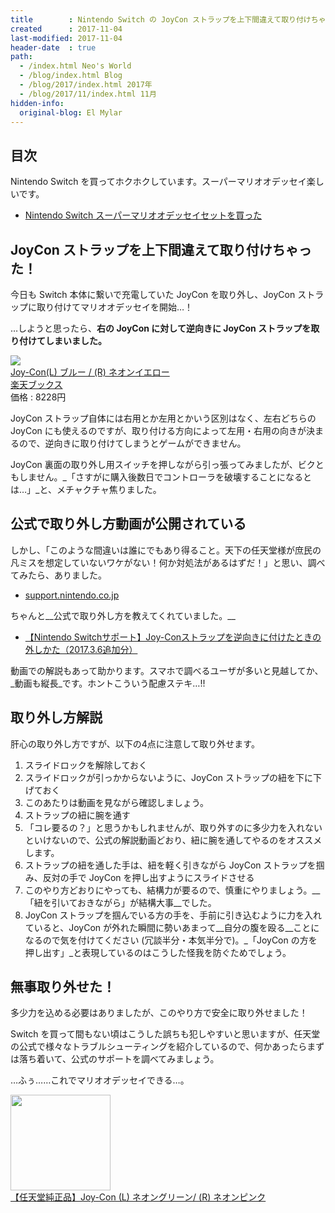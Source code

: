 ```yaml
---
title        : Nintendo Switch の JoyCon ストラップを上下間違えて取り付けちゃった！外し方を紹介
created      : 2017-11-04
last-modified: 2017-11-04
header-date  : true
path:
  - /index.html Neo's World
  - /blog/index.html Blog
  - /blog/2017/index.html 2017年
  - /blog/2017/11/index.html 11月
hidden-info:
  original-blog: El Mylar
---
```


## 目次

Nintendo Switch を買ってホクホクしています。スーパーマリオオデッセイ楽しいです。

- [Nintendo Switch スーパーマリオオデッセイセットを買った](/blog/2017/10/30-01.html)

## JoyCon ストラップを上下間違えて取り付けちゃった！

今日も Switch 本体に繋いで充電していた JoyCon を取り外し、JoyCon ストラップに取り付けてマリオオデッセイを開始…！

…しようと思ったら、__右の JoyCon に対して逆向きに JoyCon ストラップを取り付けてしまいました。__

<div class="ad-rakuten">
  <div class="ad-rakuten-image">
    <a href="https://hb.afl.rakuten.co.jp/hgc/g00q0722.waxyc9ff.g00q0722.waxyd017/?pc=https%3A%2F%2Fitem.rakuten.co.jp%2Fbook%2F15990416%2F&amp;m=http%3A%2F%2Fm.rakuten.co.jp%2Fbook%2Fi%2F19697673%2F">
      <img src="https://thumbnail.image.rakuten.co.jp/@0_mall/book/cabinet/4060/4902370544060.jpg?_ex=128x128">
    </a>
  </div>
  <div class="ad-rakuten-info">
    <div class="ad-rakuten-title">
      <a href="https://hb.afl.rakuten.co.jp/hgc/g00q0722.waxyc9ff.g00q0722.waxyd017/?pc=https%3A%2F%2Fitem.rakuten.co.jp%2Fbook%2F15990416%2F&amp;m=http%3A%2F%2Fm.rakuten.co.jp%2Fbook%2Fi%2F19697673%2F">Joy-Con(L) ブルー / (R) ネオンイエロー</a>
    </div>
    <div class="ad-rakuten-shop">
      <a href="https://hb.afl.rakuten.co.jp/hgc/g00q0722.waxyc9ff.g00q0722.waxyd017/?pc=https%3A%2F%2Fwww.rakuten.co.jp%2Fbook%2F&amp;m=http%3A%2F%2Fm.rakuten.co.jp%2Fbook%2F">楽天ブックス</a>
    </div>
    <div class="ad-rakuten-price">価格 : 8228円</div>
  </div>
</div>

JoyCon ストラップ自体には右用とか左用とかいう区別はなく、左右どちらの JoyCon にも使えるのですが、取り付ける方向によって左用・右用の向きが決まるので、逆向きに取り付けてしまうとゲームができません。

JoyCon 裏面の取り外し用スイッチを押しながら引っ張ってみましたが、ビクともしません。_「さすがに購入後数日でコントローラを破壊することになるとは…」_と、メチャクチャ焦りました。

## 公式で取り外し方動画が公開されている

しかし、「このような間違いは誰にでもあり得ること。天下の任天堂様が庶民の凡ミスを想定していないワケがない！何か対処法があるはずだ！」と思い、調べてみたら、ありました。

- [support.nintendo.co.jp](https://support.nintendo.co.jp/app/answers/detail/a_id/34140)

ちゃんと__公式で取り外し方を教えてくれていました。__

- [【Nintendo Switchサポート】Joy-Conストラップを逆向きに付けたときの外しかた（2017.3.6追加分）](https://youtube.com/watch?v=bLsNgq_n8Xs)

動画での解説もあって助かります。スマホで調べるユーザが多いと見越してか、_動画も縦長_です。ホントこういう配慮ステキ…!!

## 取り外し方解説

肝心の取り外し方ですが、以下の4点に注意して取り外せます。

1. スライドロックを解除しておく
2. スライドロックが引っかからないように、JoyCon ストラップの紐を下に下げておく
3. このあたりは動画を見ながら確認しましょう。
4. ストラップの紐に腕を通す
5. 「コレ要るの？」と思うかもしれませんが、取り外すのに多少力を入れないといけないので、公式の解説動画どおり、紐に腕を通してやるのをオススメします。
6. ストラップの紐を通した手は、紐を軽く引きながら JoyCon ストラップを掴み、反対の手で JoyCon を押し出すようにスライドさせる
7. このやり方どおりにやっても、結構力が要るので、慎重にやりましょう。__「紐を引いておきながら」が結構大事__でした。
8. JoyCon ストラップを掴んでいる方の手を、手前に引き込むように力を入れていると、JoyCon が外れた瞬間に勢いあまって__自分の腹を殴る__ことになるので気を付けてください (冗談半分・本気半分で)。_「JoyCon の方を押し出す」_と表現しているのはこうした怪我を防ぐためでしょう。

## 無事取り外せた！

多少力を込める必要はありましたが、このやり方で安全に取り外せました！

Switch を買って間もない頃はこうした誤ちも犯しやすいと思いますが、任天堂の公式で様々なトラブルシューティングを紹介しているので、何かあったらまずは落ち着いて、公式のサポートを調べてみましょう。

…ふぅ……これでマリオオデッセイできる…。

<div class="ad-amazon">
  <div class="ad-amazon-image">
    <a href="https://www.amazon.co.jp/dp/B0728BF99G?tag=neos21-22&amp;linkCode=osi&amp;th=1&amp;psc=1">
      <img src="https://m.media-amazon.com/images/I/41eyoYavmeL._SL160_.jpg" width="160" height="153">
    </a>
  </div>
  <div class="ad-amazon-info">
    <div class="ad-amazon-title">
      <a href="https://www.amazon.co.jp/dp/B0728BF99G?tag=neos21-22&amp;linkCode=osi&amp;th=1&amp;psc=1">【任天堂純正品】Joy-Con (L) ネオングリーン/ (R) ネオンピンク</a>
    </div>
  </div>
</div>
